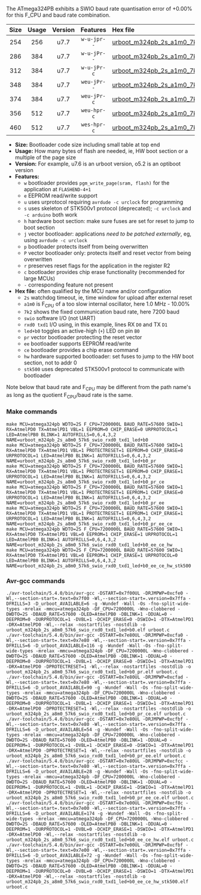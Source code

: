 The ATmega324PB exhibits a SWIO baud rate quantisation error of +0.00% for this F_CPU and baud rate combination.

|Size|Usage|Version|Features|Hex file|
|:-:|:-:|:-:|:-:|:--|
|254|256|u7.7|`w-u-jpr--`|[urboot_m324pb_2s_a1m0_7k2_swio_rxd0_txd1_led+b0.hex](https://raw.githubusercontent.com/stefanrueger/urboot.hex/main/mcus/atmega324pb/watchdog_2_s/internal_oscillator_a-10.00%25/%2B1m000000_hz/%2B%2B%2B7k2_baud/uart0_rxd0_txd1/led%2Bb0/urboot_m324pb_2s_a1m0_7k2_swio_rxd0_txd1_led%2Bb0.hex)|
|286|384|u7.7|`w-u-jPr--`|[urboot_m324pb_2s_a1m0_7k2_swio_rxd0_txd1_led+b0_pr.hex](https://raw.githubusercontent.com/stefanrueger/urboot.hex/main/mcus/atmega324pb/watchdog_2_s/internal_oscillator_a-10.00%25/%2B1m000000_hz/%2B%2B%2B7k2_baud/uart0_rxd0_txd1/led%2Bb0/urboot_m324pb_2s_a1m0_7k2_swio_rxd0_txd1_led%2Bb0_pr.hex)|
|312|384|u7.7|`w-u-jPr-c`|[urboot_m324pb_2s_a1m0_7k2_swio_rxd0_txd1_led+b0_pr_ce.hex](https://raw.githubusercontent.com/stefanrueger/urboot.hex/main/mcus/atmega324pb/watchdog_2_s/internal_oscillator_a-10.00%25/%2B1m000000_hz/%2B%2B%2B7k2_baud/uart0_rxd0_txd1/led%2Bb0/urboot_m324pb_2s_a1m0_7k2_swio_rxd0_txd1_led%2Bb0_pr_ce.hex)|
|348|384|u7.7|`weu-jPr--`|[urboot_m324pb_2s_a1m0_7k2_swio_rxd0_txd1_led+b0_pr_ee.hex](https://raw.githubusercontent.com/stefanrueger/urboot.hex/main/mcus/atmega324pb/watchdog_2_s/internal_oscillator_a-10.00%25/%2B1m000000_hz/%2B%2B%2B7k2_baud/uart0_rxd0_txd1/led%2Bb0/urboot_m324pb_2s_a1m0_7k2_swio_rxd0_txd1_led%2Bb0_pr_ee.hex)|
|374|384|u7.7|`weu-jPr-c`|[urboot_m324pb_2s_a1m0_7k2_swio_rxd0_txd1_led+b0_pr_ee_ce.hex](https://raw.githubusercontent.com/stefanrueger/urboot.hex/main/mcus/atmega324pb/watchdog_2_s/internal_oscillator_a-10.00%25/%2B1m000000_hz/%2B%2B%2B7k2_baud/uart0_rxd0_txd1/led%2Bb0/urboot_m324pb_2s_a1m0_7k2_swio_rxd0_txd1_led%2Bb0_pr_ee_ce.hex)|
|356|512|u7.7|`weu-hpr-c`|[urboot_m324pb_2s_a1m0_7k2_swio_rxd0_txd1_led+b0_ee_ce_hw.hex](https://raw.githubusercontent.com/stefanrueger/urboot.hex/main/mcus/atmega324pb/watchdog_2_s/internal_oscillator_a-10.00%25/%2B1m000000_hz/%2B%2B%2B7k2_baud/uart0_rxd0_txd1/led%2Bb0/urboot_m324pb_2s_a1m0_7k2_swio_rxd0_txd1_led%2Bb0_ee_ce_hw.hex)|
|460|512|u7.7|`wes-hpr-c`|[urboot_m324pb_2s_a1m0_7k2_swio_rxd0_txd1_led+b0_ee_ce_hw_stk500.hex](https://raw.githubusercontent.com/stefanrueger/urboot.hex/main/mcus/atmega324pb/watchdog_2_s/internal_oscillator_a-10.00%25/%2B1m000000_hz/%2B%2B%2B7k2_baud/uart0_rxd0_txd1/led%2Bb0/urboot_m324pb_2s_a1m0_7k2_swio_rxd0_txd1_led%2Bb0_ee_ce_hw_stk500.hex)|

- **Size:** Bootloader code size including small table at top end
- **Usage:** How many bytes of flash are needed, ie, HW boot section or a multiple of the page size
- **Version:** For example, u7.6 is an urboot version, o5.2 is an optiboot version
- **Features:**
  + `w` bootloader provides `pgm_write_page(sram, flash)` for the application at `FLASHEND-4+1`
  + `e` EEPROM read/write support
  + `u` uses urprotocol requiring `avrdude -c urclock` for programming
  + `s` uses skeleton of STK500v1 protocol (deprecated); `-c urclock` and `-c arduino` both work
  + `h` hardware boot section: make sure fuses are set for reset to jump to boot section
  + `j` vector bootloader: applications *need to be patched externally*, eg, using `avrdude -c urclock`
  + `p` bootloader protects itself from being overwritten
  + `P` vector bootloader only: protects itself and reset vector from being overwritten
  + `r` preserves reset flags for the application in the register R2
  + `c` bootloader provides chip erase functionality (recommended for large MCUs)
  + `-` corresponding feature not present
- **Hex file:** often qualified by the MCU name and/or configuration
  + `2s` watchdog timeout, ie, time window for upload after external reset
  + `a1m0` is F<sub>CPU</sub> of a too slow internal oscillator, here 1.0 MHz - 10.00%
  + `7k2` shows the fixed communication baud rate, here 7200 baud
  + `swio` software I/O (not UART)
  + `rxd0 txd1` I/O using, in this example, lines RX `D0` and TX `D1`
  + `led+b0` toggles an active-high (`+`) LED on pin `B0`
  + `pr` vector bootloader protecting the reset vector
  + `ee` bootloader supports EEPROM read/write
  + `ce` bootloader provides a chip erase command
  + `hw` hardware supported bootloader: set fuses to jump to the HW boot section, not to addr 0
  + `stk500` uses deprecated STK500v1 protocol to communicate with bootloader


Note below that baud rate and F<sub>CPU</sub> may be different from the path name's as long as the quotient F<sub>CPU</sub>/baud rate is the same.

### Make commands
```
make MCU=atmega324pb WDTO=2S F_CPU=7200000L BAUD_RATE=57600 SWIO=1 RX=AtmelPD0 TX=AtmelPD1 VBL=1 EEPROM=0 CHIP_ERASE=0 URPROTOCOL=1 LED=AtmelPB0 BLINK=1 AUTOFRILLS=0,6,4,3,2 NAME=urboot_m324pb_2s_a8m0_57k6_swio_rxd0_txd1_led+b0
make MCU=atmega324pb WDTO=2S F_CPU=7200000L BAUD_RATE=57600 SWIO=1 RX=AtmelPD0 TX=AtmelPD1 VBL=1 PROTECTRESET=1 EEPROM=0 CHIP_ERASE=0 URPROTOCOL=1 LED=AtmelPB0 BLINK=1 AUTOFRILLS=0,6,4,3,2 NAME=urboot_m324pb_2s_a8m0_57k6_swio_rxd0_txd1_led+b0_pr
make MCU=atmega324pb WDTO=2S F_CPU=7200000L BAUD_RATE=57600 SWIO=1 RX=AtmelPD0 TX=AtmelPD1 VBL=1 PROTECTRESET=1 EEPROM=0 CHIP_ERASE=1 URPROTOCOL=1 LED=AtmelPB0 BLINK=1 AUTOFRILLS=0,6,4,3,2 NAME=urboot_m324pb_2s_a8m0_57k6_swio_rxd0_txd1_led+b0_pr_ce
make MCU=atmega324pb WDTO=2S F_CPU=7200000L BAUD_RATE=57600 SWIO=1 RX=AtmelPD0 TX=AtmelPD1 VBL=1 PROTECTRESET=1 EEPROM=1 CHIP_ERASE=0 URPROTOCOL=1 LED=AtmelPB0 BLINK=1 AUTOFRILLS=0,6,4,3,2 NAME=urboot_m324pb_2s_a8m0_57k6_swio_rxd0_txd1_led+b0_pr_ee
make MCU=atmega324pb WDTO=2S F_CPU=7200000L BAUD_RATE=57600 SWIO=1 RX=AtmelPD0 TX=AtmelPD1 VBL=1 PROTECTRESET=1 EEPROM=1 CHIP_ERASE=1 URPROTOCOL=1 LED=AtmelPB0 BLINK=1 AUTOFRILLS=0,6,4,3,2 NAME=urboot_m324pb_2s_a8m0_57k6_swio_rxd0_txd1_led+b0_pr_ee_ce
make MCU=atmega324pb WDTO=2S F_CPU=7200000L BAUD_RATE=57600 SWIO=1 RX=AtmelPD0 TX=AtmelPD1 VBL=0 EEPROM=1 CHIP_ERASE=1 URPROTOCOL=1 LED=AtmelPB0 BLINK=1 AUTOFRILLS=0,6,4,3,2 NAME=urboot_m324pb_2s_a8m0_57k6_swio_rxd0_txd1_led+b0_ee_ce_hw
make MCU=atmega324pb WDTO=2S F_CPU=7200000L BAUD_RATE=57600 SWIO=1 RX=AtmelPD0 TX=AtmelPD1 VBL=0 EEPROM=1 CHIP_ERASE=1 URPROTOCOL=0 LED=AtmelPB0 BLINK=1 AUTOFRILLS=0,6,4,3,2 NAME=urboot_m324pb_2s_a8m0_57k6_swio_rxd0_txd1_led+b0_ee_ce_hw_stk500
```

### Avr-gcc commands
```
./avr-toolchain/5.4.0/bin/avr-gcc -DSTART=0x7f00UL -DRJMPWP=0xcfe0 -Wl,--section-start=.text=0x7f00 -Wl,--section-start=.version=0x7ffa -DFRILLS=3 -D_urboot_AVAILABLE=6 -g -Wundef -Wall -Os -fno-split-wide-types -mrelax -mmcu=atmega324pb -DF_CPU=7200000L -Wno-clobbered -DWDTO=2S -DBAUD_RATE=57600 -DLED=AtmelPB0 -DBLINK=1 -DDUAL=0 -DEEPROM=0 -DURPROTOCOL=1 -DVBL=1 -DCHIP_ERASE=0 -DSWIO=1 -DTX=AtmelPD1 -DRX=AtmelPD0 -Wl,--relax -nostartfiles -nostdlib -o urboot_m324pb_2s_a8m0_57k6_swio_rxd0_txd1_led+b0.elf urboot.c
./avr-toolchain/5.4.0/bin/avr-gcc -DSTART=0x7e80UL -DRJMPWP=0xcfa0 -Wl,--section-start=.text=0x7e80 -Wl,--section-start=.version=0x7ffa -DFRILLS=6 -D_urboot_AVAILABLE=116 -g -Wundef -Wall -Os -fno-split-wide-types -mrelax -mmcu=atmega324pb -DF_CPU=7200000L -Wno-clobbered -DWDTO=2S -DBAUD_RATE=57600 -DLED=AtmelPB0 -DBLINK=1 -DDUAL=0 -DEEPROM=0 -DURPROTOCOL=1 -DVBL=1 -DCHIP_ERASE=0 -DSWIO=1 -DTX=AtmelPD1 -DRX=AtmelPD0 -DPROTECTRESET=1 -Wl,--relax -nostartfiles -nostdlib -o urboot_m324pb_2s_a8m0_57k6_swio_rxd0_txd1_led+b0_pr.elf urboot.c
./avr-toolchain/5.4.0/bin/avr-gcc -DSTART=0x7e80UL -DRJMPWP=0xcfad -Wl,--section-start=.text=0x7e80 -Wl,--section-start=.version=0x7ffa -DFRILLS=6 -D_urboot_AVAILABLE=90 -g -Wundef -Wall -Os -fno-split-wide-types -mrelax -mmcu=atmega324pb -DF_CPU=7200000L -Wno-clobbered -DWDTO=2S -DBAUD_RATE=57600 -DLED=AtmelPB0 -DBLINK=1 -DDUAL=0 -DEEPROM=0 -DURPROTOCOL=1 -DVBL=1 -DCHIP_ERASE=1 -DSWIO=1 -DTX=AtmelPD1 -DRX=AtmelPD0 -DPROTECTRESET=1 -Wl,--relax -nostartfiles -nostdlib -o urboot_m324pb_2s_a8m0_57k6_swio_rxd0_txd1_led+b0_pr_ce.elf urboot.c
./avr-toolchain/5.4.0/bin/avr-gcc -DSTART=0x7e80UL -DRJMPWP=0xcfbf -Wl,--section-start=.text=0x7e80 -Wl,--section-start=.version=0x7ffa -DFRILLS=6 -D_urboot_AVAILABLE=54 -g -Wundef -Wall -Os -fno-split-wide-types -mrelax -mmcu=atmega324pb -DF_CPU=7200000L -Wno-clobbered -DWDTO=2S -DBAUD_RATE=57600 -DLED=AtmelPB0 -DBLINK=1 -DDUAL=0 -DEEPROM=1 -DURPROTOCOL=1 -DVBL=1 -DCHIP_ERASE=0 -DSWIO=1 -DTX=AtmelPD1 -DRX=AtmelPD0 -DPROTECTRESET=1 -Wl,--relax -nostartfiles -nostdlib -o urboot_m324pb_2s_a8m0_57k6_swio_rxd0_txd1_led+b0_pr_ee.elf urboot.c
./avr-toolchain/5.4.0/bin/avr-gcc -DSTART=0x7e80UL -DRJMPWP=0xcfcc -Wl,--section-start=.text=0x7e80 -Wl,--section-start=.version=0x7ffa -DFRILLS=6 -D_urboot_AVAILABLE=28 -g -Wundef -Wall -Os -fno-split-wide-types -mrelax -mmcu=atmega324pb -DF_CPU=7200000L -Wno-clobbered -DWDTO=2S -DBAUD_RATE=57600 -DLED=AtmelPB0 -DBLINK=1 -DDUAL=0 -DEEPROM=1 -DURPROTOCOL=1 -DVBL=1 -DCHIP_ERASE=1 -DSWIO=1 -DTX=AtmelPD1 -DRX=AtmelPD0 -DPROTECTRESET=1 -Wl,--relax -nostartfiles -nostdlib -o urboot_m324pb_2s_a8m0_57k6_swio_rxd0_txd1_led+b0_pr_ee_ce.elf urboot.c
./avr-toolchain/5.4.0/bin/avr-gcc -DSTART=0x7e00UL -DRJMPWP=0xcf8c -Wl,--section-start=.text=0x7e00 -Wl,--section-start=.version=0x7ffa -DFRILLS=6 -D_urboot_AVAILABLE=174 -g -Wundef -Wall -Os -fno-split-wide-types -mrelax -mmcu=atmega324pb -DF_CPU=7200000L -Wno-clobbered -DWDTO=2S -DBAUD_RATE=57600 -DLED=AtmelPB0 -DBLINK=1 -DDUAL=0 -DEEPROM=1 -DURPROTOCOL=1 -DVBL=0 -DCHIP_ERASE=1 -DSWIO=1 -DTX=AtmelPD1 -DRX=AtmelPD0 -Wl,--relax -nostartfiles -nostdlib -o urboot_m324pb_2s_a8m0_57k6_swio_rxd0_txd1_led+b0_ee_ce_hw.elf urboot.c
./avr-toolchain/5.4.0/bin/avr-gcc -DSTART=0x7e00UL -DRJMPWP=0xcfbf -Wl,--section-start=.text=0x7e00 -Wl,--section-start=.version=0x7ffa -DFRILLS=6 -D_urboot_AVAILABLE=72 -g -Wundef -Wall -Os -fno-split-wide-types -mrelax -mmcu=atmega324pb -DF_CPU=7200000L -Wno-clobbered -DWDTO=2S -DBAUD_RATE=57600 -DLED=AtmelPB0 -DBLINK=1 -DDUAL=0 -DEEPROM=1 -DURPROTOCOL=0 -DVBL=0 -DCHIP_ERASE=1 -DSWIO=1 -DTX=AtmelPD1 -DRX=AtmelPD0 -Wl,--relax -nostartfiles -nostdlib -o urboot_m324pb_2s_a8m0_57k6_swio_rxd0_txd1_led+b0_ee_ce_hw_stk500.elf urboot.c
```

